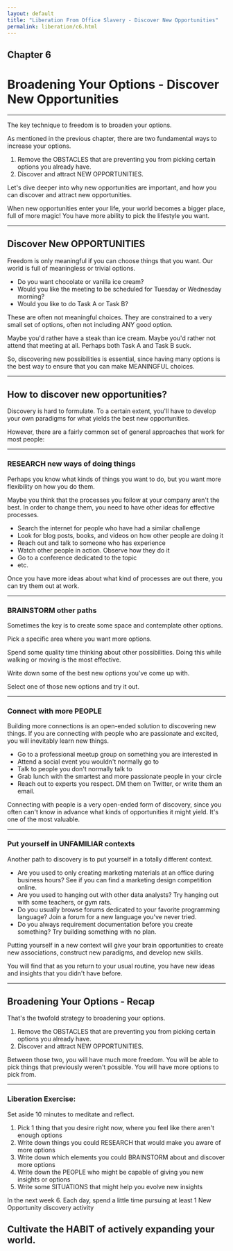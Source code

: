 ```yaml
---
layout: default
title: "Liberation From Office Slavery - Discover New Opportunities"
permalink: liberation/c6.html
---
```


## Chapter 6
# Broadening Your Options - Discover New Opportunities

----

The key technique to freedom is to broaden your options. 

As mentioned in the previous chapter, there are two fundamental ways to increase your options.

1. Remove the OBSTACLES that are preventing you from picking certain options you already have.
2. Discover and attract NEW OPPORTUNITIES.

Let's dive deeper into why new opportunities are important, and how you can discover and attract new opportunities.

When new opportunities enter your life, your world becomes a bigger place, full of more magic! You have more ability to pick the lifestyle you want.

----

## Discover New OPPORTUNITIES

Freedom is only meaningful if you can choose things that you want. Our world is full of meaningless or trivial options. 

- Do you want chocolate or vanilla ice cream?
- Would you like the meeting to be scheduled for Tuesday or Wednesday morning?
- Would you like to do Task A or Task B?

These are often not meaningful choices. They are constrained to a very small set of options, often not including ANY good option.

Maybe you'd rather have a steak than ice cream.
Maybe you'd rather not attend that meeting at all.
Perhaps both Task A and Task B suck.

So, discovering new possibilities is essential, since having many options is the best way to ensure that you can make MEANINGFUL choices.

----

## How to discover new opportunities?

Discovery is hard to formulate. To a certain extent, you'll have to develop your own paradigms for what yields the best new opportunities. 

However, there are a fairly common set of general approaches that work for most people:

----

### RESEARCH new ways of doing things

Perhaps you know what kinds of things you want to do, but you want more flexibility on how you do them. 

Maybe you think that the processes you follow at your company aren't the best. In order to change them, you need to have other ideas for effective processes. 

- Search the internet for people who have had a similar challenge
- Look for blog posts, books, and videos on how other people are doing it
- Reach out and talk to someone who has experience
- Watch other people in action. Observe how they do it
- Go to a conference dedicated to the topic
- etc.

Once you have more ideas about what kind of processes are out there, you can try them out at work.

----

### BRAINSTORM other paths

Sometimes the key is to create some space and contemplate other options. 

Pick a specific area where you want more options.

Spend some quality time thinking about other possibilities. Doing this while walking or moving is the most effective.

Write down some of the best new options you've come up with.

Select one of those new options and try it out.

----

### Connect with more PEOPLE

Building more connections is an open-ended solution to discovering new things. If you are connecting with people who are passionate and excited, you will inevitably learn new things. 

- Go to a professional meetup group on something you are interested in
- Attend a social event you wouldn't normally go to
- Talk to people you don't normally talk to
- Grab lunch with the smartest and more passionate people in your circle
- Reach out to experts you respect. DM them on Twitter, or write them an email.

Connecting with people is a very open-ended form of discovery, since you often can't know in advance what kinds of opportunities it might yield. It's one of the most valuable.

----

### Put yourself in UNFAMILIAR contexts

Another path to discovery is to put yourself in a totally different context. 

- Are you used to only creating marketing materials at an office during business hours? See if you can find a marketing design competition online.
- Are you used to hanging out with other data analysts? Try hanging out with some teachers, or gym rats.
- Do you usually browse forums dedicated to your favorite programming language? Join a forum for a new language you've never tried.
- Do you always requirement documentation before you create something? Try building something with no plan.

Putting yourself in a new context will give your brain opportunities to create new associations, construct new paradigms, and develop new skills.

You will find that as you return to your usual routine, you have new ideas and insights that you didn't have before.

----

## Broadening Your Options - Recap

That's the twofold strategy to broadening your options.

1. Remove the OBSTACLES that are preventing you from picking certain options you already have.
2. Discover and attract NEW OPPORTUNITIES.

Between those two, you will have much more freedom. You will be able to pick things that previously weren't possible. You will have more options to pick from. 

----

### Liberation Exercise:

Set aside 10 minutes to meditate and reflect.
1. Pick 1 thing that you desire right now, where you feel like there aren't enough options
2. Write down things you could RESEARCH that would make you aware of more options
3. Write down which elements you could BRAINSTORM about and discover more options
4. Write down the PEOPLE who might be capable of giving you new insights or options
5. Write some SITUATIONS that might help you evolve new insights

In the next week
6. Each day, spend a little time pursuing at least 1 New Opportunity discovery activity

## Cultivate the HABIT of actively expanding your world. 
